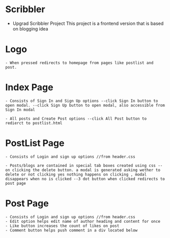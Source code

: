 # Scribbler
  - Upgrad Scribbler Project This project is a frontend version that is based on blogging idea

# Logo
	- When pressed redirects to homepage from pages like postlist and post.

# Index Page
	- Consists of Sign In and Sign Up options --click Sign In button to open modal. --click Sign Up button to open modal, also accessible from Sign In modal

	- All posts and Create Post options --click All Post button to redierct to postlist.html

# PostList Page
	- Consists of Login and sign up options //from header.css

	- Posts/blogs are contained in special tab boxes created using css --on clicking the delete button. a modal is generated asking wether to delete or not clicking yes nothing happens on clicking , modal disappears when no is clicked --3 dot button when clicked redirects to post page

# Post Page
	- Consists of Login and sign up options //from header.css
	- Edit option helps edit name of author heading and content for once 
	- Like button increases the count of likes on post 
	- Comment button helps push comment in a div located below

